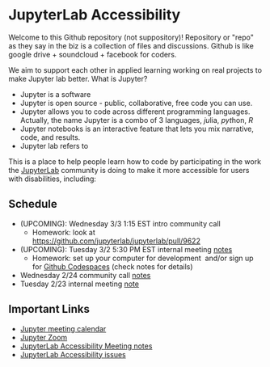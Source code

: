 # JupyterLab Accessibility

Welcome to this Github repository (not suppository)! Repository or "repo" as they say in the biz is a collection of files and discussions. Github is like google drive + soundcloud + facebook for coders. 

We aim to support each other in applied learning working on real projects to make Jupyter lab better. What is Jupyter? 
* Jupyter is a software 
* Jupyter is open source - public, collaborative, free code you can use.
* Jupyter allows you to code across different programming languages. Actually, the name Jupyter is a combo of 3 languages, *ju*lia, *pyt*hon, *R*
* Jupyter notebooks is an interactive feature that lets you mix narrative, code, and results.
* Jupyter lab refers to 


This is a place to help people learn how to code by participating in the work the [JupyterLab](https://github.com/jupyterlab/jupyterlab) community is doing to make it more accessible for users with disabilities, including:


## Schedule

*   (UPCOMING): Wednesday 3/3 1:15 EST intro community call
    *   Homework: look at https://github.com/jupyterlab/jupyterlab/pull/9622
*   (UPCOMING): Tuesday 3/2 5:30 PM EST internal meeting [notes](https://github.com/saulshanabrook/jupyterlab-accessibility/discussions/8)
    *   Homework: set up your computer for development  and/or sign up for [Github Codespaces](https://github.com/features/codespaces) (check notes for details)
*   Wednesday 2/24 community call [notes](https://github.com/jupyterlab/team-compass/issues/98#issuecomment-786314705)
*   Tuesday 2/23 internal meeting [note](https://github.com/saulshanabrook/jupyterlab-accessibility/discussions/1)

## Important Links

*   [Jupyter meeting calendar](https://jupyter.readthedocs.io/en/latest/community/content-community.html#jupyter-community-meetings)
*   [Jupyter Zoom](https://zoom.us/my/jovyan?pwd=c0JZTHlNdS9Sek9vdzR3aTJ4SzFTQT09)
*   [JupyterLab Accessibility Meeting notes](https://github.com/jupyterlab/team-compass/issues/98)
*   [JupyterLab Accessibility issues](https://github.com/jupyterlab/jupyterlab/issues?q=is%3Aopen+is%3Aissue+label%3Atag%3AAccessibility)
